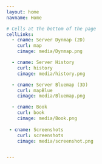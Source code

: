 ```yaml
---
layout: home
navname: Home

# Cells at the bottom of the page
cellLinks:
  - cname: Server Dynmap (2D)
    curl: map
    cimage: media/Dynmap.png

  - cname: Server History
    curl: history
    cimage: media/history.png

  - cname: Server Bluemap (3D)
    curl: mapBlue
    cimage: media/Bluemap.png

  - cname: Book
    curl: book
    cimage: media/Book.png
    
 - cname: Screenshots
    curl: screenshots
    cimage: media/screenshot.png


---
```

